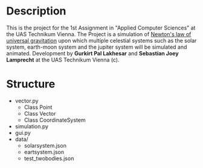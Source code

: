 # Description
This is the project for the 1st Assignment in "Applied Computer Sciences" at the UAS Technikum Vienna.
The Project is a simulation of [Newton's law of universal gravitation](https://en.wikipedia.org/wiki/Newton%27s_law_of_universal_gravitation) upon which multiple celestial systems such as the solar system, earth-moon system and the jupiter system will be simulated and animated.
Development by __Gurkirt Pal Lakhesar__ and __Sebastian Joey Lamprecht__ at the UAS Technikum Vienna (c).

# Structure
- vector.py
  - Class Point
  - Class Vector
  - Class CoordinateSystem
- simulation.py
- gui.py
- data/
  - solarsystem.json
  - eartsystem.json
  - test_twobodies.json